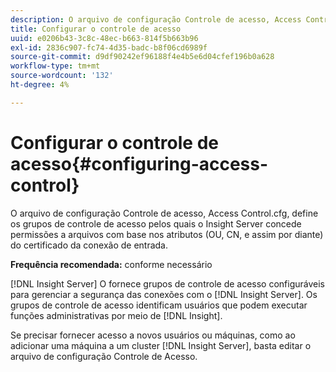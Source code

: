 ```yaml
---
description: O arquivo de configuração Controle de acesso, Access Control.cfg, define os grupos de controle de acesso pelos quais o Insight Server concede permissões a arquivos com base nos atributos (OU, CN, e assim por diante) do certificado da conexão de entrada.
title: Configurar o controle de acesso
uuid: e0206b43-3c8c-48ec-b663-814f5b663b96
exl-id: 2836c907-fc74-4d35-badc-b8f06cd6989f
source-git-commit: d9df90242ef96188f4e4b5e6d04cfef196b0a628
workflow-type: tm+mt
source-wordcount: '132'
ht-degree: 4%

---
```


# Configurar o controle de acesso{#configuring-access-control}

O arquivo de configuração Controle de acesso, Access Control.cfg, define os grupos de controle de acesso pelos quais o Insight Server concede permissões a arquivos com base nos atributos (OU, CN, e assim por diante) do certificado da conexão de entrada.

**Frequência recomendada:** conforme necessário

[!DNL Insight Server] O fornece grupos de controle de acesso configuráveis para gerenciar a segurança das conexões com o  [!DNL Insight Server]. Os grupos de controle de acesso identificam usuários que podem executar funções administrativas por meio de [!DNL Insight].

Se precisar fornecer acesso a novos usuários ou máquinas, como ao adicionar uma máquina a um cluster [!DNL Insight Server], basta editar o arquivo de configuração Controle de Acesso.
